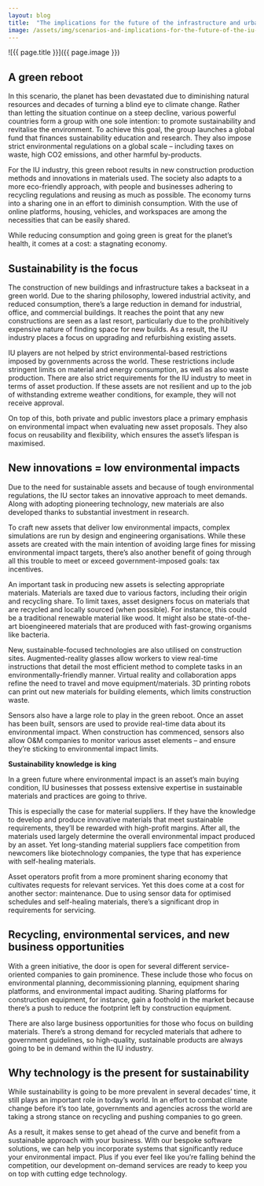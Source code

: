 ```yaml
---
layout: blog
title:  "The implications for the future of the infrastructure and urban development (IU) industry: scenario 3"
image: /assets/img/scenarios-and-implications-for-the-future-of-the-iu-industry-scenario-3-1.jpg
---
```


![{{ page.title }}]({{ page.image }})

## A green reboot
In this scenario, the planet has been devastated due to diminishing natural resources and decades of turning a blind eye to climate change. Rather than letting the situation continue on a steep decline, various powerful countries form a group with one sole intention: to promote sustainability and revitalise the environment. To achieve this goal, the group launches a global fund that finances sustainability education and research. They also impose strict environmental regulations on a global scale – including taxes on waste, high CO2 emissions, and other harmful by-products.

For the IU industry, this green reboot results in new construction production methods and innovations in materials used. The society also adapts to a more eco-friendly approach, with people and businesses adhering to recycling regulations and reusing as much as possible. The economy turns into a sharing one in an effort to diminish consumption. With the use of online platforms, housing, vehicles, and workspaces are among the necessities that can be easily shared.

While reducing consumption and going green is great for the planet’s health, it comes at a cost: a stagnating economy.

## Sustainability is the focus
The construction of new buildings and infrastructure takes a backseat in a green world. Due to the sharing philosophy, lowered industrial activity, and reduced consumption, there’s a large reduction in demand for industrial, office, and commercial buildings. It reaches the point that any new constructions are seen as a last resort, particularly due to the prohibitively expensive nature of finding space for new builds. As a result, the IU industry places a focus on upgrading and refurbishing existing assets.

IU players are not helped by strict environmental-based restrictions imposed by governments across the world. These restrictions include stringent limits on material and energy consumption, as well as also waste production. There are also strict requirements for the IU industry to meet in terms of asset production. If these assets are not resilient and up to the job of withstanding extreme weather conditions, for example, they will not receive approval.

On top of this, both private and public investors place a primary emphasis on environmental impact when evaluating new asset proposals. They also focus on reusability and flexibility, which ensures the asset’s lifespan is maximised.

## New innovations = low environmental impacts
Due to the need for sustainable assets and because of tough environmental regulations, the IU sector takes an innovative approach to meet demands. Along with adopting pioneering technology, new materials are also developed thanks to substantial investment in research.

To craft new assets that deliver low environmental impacts, complex simulations are run by design and engineering organisations. While these assets are created with the main intention of avoiding large fines for missing environmental impact targets, there’s also another benefit of going through all this trouble to meet or exceed government-imposed goals: tax incentives.

An important task in producing new assets is selecting appropriate materials. Materials are taxed due to various factors, including their origin and recycling share. To limit taxes, asset designers focus on materials that are recycled and locally sourced (when possible). For instance, this could be a traditional renewable material like wood. It might also be state-of-the-art bioengineered materials that are produced with fast-growing organisms like bacteria.

New, sustainable-focused technologies are also utilised on construction sites. Augmented-reality glasses allow workers to view real-time instructions that detail the most efficient method to complete tasks in an environmentally-friendly manner. Virtual reality and collaboration apps refine the need to travel and move equipment/materials. 3D printing robots can print out new materials for building elements, which limits construction waste.

Sensors also have a large role to play in the green reboot. Once an asset has been built, sensors are used to provide real-time data about its environmental impact. When construction has commenced, sensors also allow O&M companies to monitor various asset elements – and ensure they’re sticking to environmental impact limits.

**Sustainability knowledge is king**

In a green future where environmental impact is an asset’s main buying condition, IU businesses that possess extensive expertise in sustainable materials and practices are going to thrive.

This is especially the case for material suppliers. If they have the knowledge to develop and produce innovative materials that meet sustainable requirements, they’ll be rewarded with high-profit margins. After all, the materials used largely determine the overall environmental impact produced by an asset. Yet long-standing material suppliers face competition from newcomers like biotechnology companies, the type that has experience with self-healing materials.

Asset operators profit from a more prominent sharing economy that cultivates requests for relevant services. Yet this does come at a cost for another sector: maintenance. Due to using sensor data for optimised schedules and self-healing materials, there’s a significant drop in requirements for servicing.

## Recycling, environmental services, and new business opportunities
With a green initiative, the door is open for several different service-oriented companies to gain prominence. These include those who focus on environmental planning, decommissioning planning, equipment sharing platforms, and environmental impact auditing. Sharing platforms for construction equipment, for instance, gain a foothold in the market because there’s a push to reduce the footprint left by construction equipment.

There are also large business opportunities for those who focus on building materials. There’s a strong demand for recycled materials that adhere to government guidelines, so high-quality, sustainable products are always going to be in demand within the IU industry.

## Why technology is the present for sustainability
While sustainability is going to be more prevalent in several decades’ time, it still plays an important role in today’s world. In an effort to combat climate change before it’s too late, governments and agencies across the world are taking a strong stance on recycling and pushing companies to go green.

As a result, it makes sense to get ahead of the curve and benefit from a sustainable approach with your business. With our bespoke software solutions, we can help you incorporate systems that significantly reduce your environmental impact. Plus if you ever feel like you’re falling behind the competition, our development on-demand services are ready to keep you on top with cutting edge technology.
